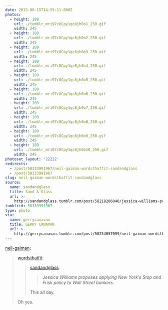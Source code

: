 ```yaml
---
date: 2013-08-15T14:55:11.000Z
photos:
  - height: 189
    url: ./tumblr_mri97c8Cpy1qc8jh0o1_250.gif
    width: 245
  - height: 189
    url: ./tumblr_mri97c8Cpy1qc8jh0o2_250.gif
    width: 245
  - height: 189
    url: ./tumblr_mri97c8Cpy1qc8jh0o3_250.gif
    width: 245
  - height: 189
    url: ./tumblr_mri97c8Cpy1qc8jh0o4_250.gif
    width: 245
  - height: 189
    url: ./tumblr_mri97c8Cpy1qc8jh0o5_250.gif
    width: 245
  - height: 189
    url: ./tumblr_mri97c8Cpy1qc8jh0o6_250.gif
    width: 245
  - height: 189
    url: ./tumblr_mri97c8Cpy1qc8jh0o7_250.gif
    width: 245
  - height: 189
    url: ./tumblr_mri97c8Cpy1qc8jh0o8_250.gif
    width: 245
  - height: 189
    url: ./tumblr_mri97c8Cpy1qc8jh0o9_250.gif
    width: 245
  - height: 189
    url: ./tumblr_mri97c8Cpy1qc8jh0o10_250.gif
    width: 245
photoset_layout: '22222'
redirects:
  - /post/58333991967/neil-gaiman-wordsthatfit-sandandglass
  - /post/58333991967
slug: neil-gaiman-wordsthatfit-sandandglass
source:
  name: sandandglass
  title: Sand & Glass
  url: >-
    http://sandandglass.tumblr.com/post/58218206040/jessica-williams-proposes-applying-new-yorks-stop
tumblrid: 58333991967
type: photo
via:
  name: gerrycanavan
  title: GERRY CANAVAN
  url: >-
    http://gerrycanavan.tumblr.com/post/58254057099/neil-gaiman-wordsthatfit-sandandglass
---
```

<p><a class="tumblr_blog" href="http://neil-gaiman.tumblr.com/post/58252249211/wordsthatfit-sandandglass-jessica-williams">neil-gaiman</a>:</p>

<blockquote>
<p><a class="tumblr_blog" href="http://wordsthatfit.tumblr.com/post/58241533989/sandandglass-jessica-williams-proposes-applying">wordsthatfit</a>:</p>
<blockquote>
<p><a class="tumblr_blog" href="http://sandandglass.tumblr.com/post/58218206040/jessica-williams-proposes-applying-new-yorks-stop">sandandglass</a>:</p>
<blockquote>
<p><em>Jessica Williams proposes applying New York’s Stop and Frisk policy to Wall Street bankers. </em></p>
</blockquote>
<p>This all day.</p>
</blockquote>
<p>Oh yes.</p>
</blockquote>

